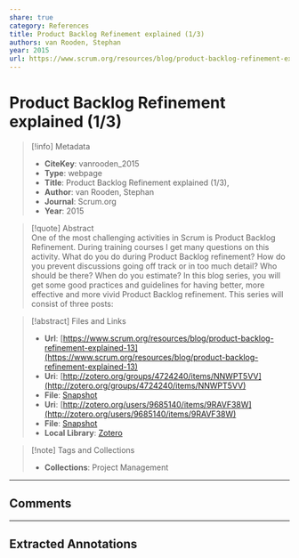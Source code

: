 ```yaml
---  
share: true  
category: References  
title: Product Backlog Refinement explained (1/3)  
authors: van Rooden, Stephan  
year: 2015  
url: https://www.scrum.org/resources/blog/product-backlog-refinement-explained-13  
---  
```

  
# Product Backlog Refinement explained (1/3)  
  
> [!info] Metadata  
> - **CiteKey**: vanrooden_2015  
> - **Type**: webpage  
> - **Title**: Product Backlog Refinement explained (1/3),   
> - **Author**: van Rooden, Stephan  
> - **Journal**: Scrum.org   
> - **Year**: 2015   
  
> [!quote] Abstract  
> One of the most challenging activities in Scrum is Product Backlog Refinement. During training courses I get many questions on this activity. What do you do during Product Backlog refinement? How do you prevent discussions going off track or in too much detail? Who should be there? When do you estimate? In this blog series, you will get some good practices and guidelines for having better, more effective and more vivid Product Backlog refinement. This series will consist of three posts:  
  
> [!abstract] Files and Links  
> - **Url**: [https://www.scrum.org/resources/blog/product-backlog-refinement-explained-13](https://www.scrum.org/resources/blog/product-backlog-refinement-explained-13)  
> - **Uri**: [http://zotero.org/groups/4724240/items/NNWPT5VV](http://zotero.org/groups/4724240/items/NNWPT5VV)  
> - **File**: [Snapshot](file:///Users/jan/Zotero/storage/SP3969UQ/product-backlog-refinement-explained-13.html)  
> - **Uri**: [http://zotero.org/users/9685140/items/9RAVF38W](http://zotero.org/users/9685140/items/9RAVF38W)  
> - **File**: [Snapshot](file:///Users/jan/Zotero/storage/YJNDK2J5/product-backlog-refinement-explained-13.html)  
> - **Local Library**: [Zotero]((zotero://select/library/items/9RAVF38W))  
  
> [!note] Tags and Collections  
> - **Collections**: Project Management  
  
----  
  
## Comments  
  
  
  
----  
  
## Extracted Annotations  
  
